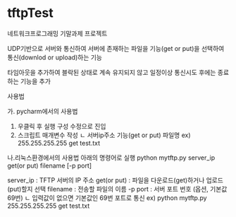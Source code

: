 # tftpTest

네트워크프로그래밍 기말과제 프로젝트

UDP기반으로 서버와 통신하여 서버에 존재하는 파일을 기능(get or put)을 선택하여 통신(downlod or upload)하는 기능

타임아웃을 추가하여 블락된 상태로 계속 유지되지 않고 일정이상 통신시도 후에는 종료하는 기능을 추가

사용법

가. pycharm에서의 사용법
1. 우클릭 후 실행 구성 수정으로 진입
2. 스크립트 매개변수 작성
   ㄴ 서버ip주소 기능(get or put) 파일명
ex) 255.255.255.255 get test.txt

나.리눅스환경에서의 사용법
아래의 명령어로 실행
python mytftp.py server_ip get(or put) filename [-p port]

server_ip : TFTP 서버의 IP 주소
get(or put) : 파일을 다운로드(get)하거나 업로드(put)할지 선택
filename : 전송할 파일의 이름
-p port : 서버 포트 번호 (옵션, 기본값 69번)
ㄴ 입력값이 없으면 기본값인 69번 포트로 통신
ex) python mytftp.py 255.255.255.255 get test.txt
